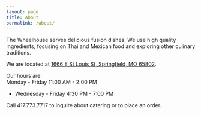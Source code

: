 ```yaml
---
layout: page
title: About
permalink: /about/
---
```


The Wheelhouse serves delicious fusion dishes. We use high quality ingredients, focusing on Thai and Mexican food and exploring other culinary traditions.

We are located at [1666 E St Louis St, Springfield, MO 65802][map].

Our hours are:<br/>
Monday - Friday 11:00 AM - 2:00 PM<br/>
+ Wednesday - Friday 4:30 PM - 7:00 PM

Call 417.773.7717 to inquire about catering or to place an order.

[map]: https://www.google.com/maps/place/1666+E+St+Louis+St,+Springfield,+MO+65802/@37.209023,-93.264083,17z/data=!3m1!4b1!4m2!3m1!1s0x87cf6329e53ec72f:0xac7e3a19b13cd67ej "The Wheelhouse on Google Maps"
